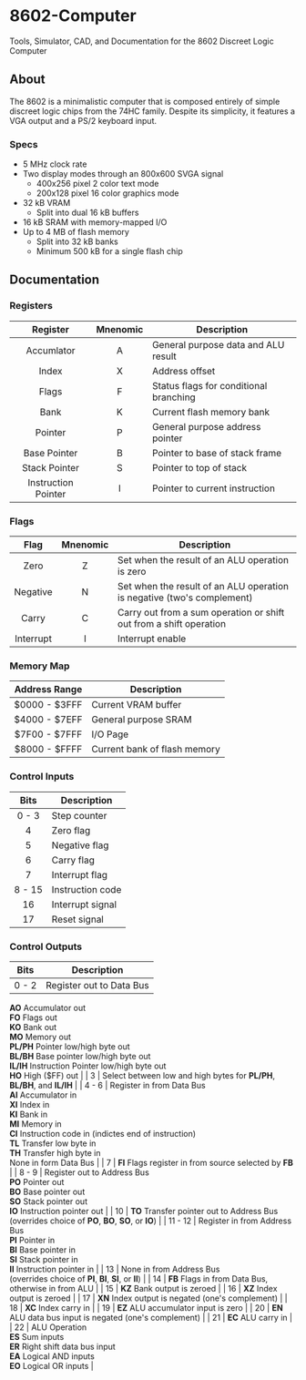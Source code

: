 # 8602-Computer
Tools, Simulator, CAD, and Documentation for the 8602 Discreet Logic Computer

## About
The 8602 is a minimalistic computer that is composed entirely of simple discreet logic chips from the 74HC family. Despite its simplicity, it features a VGA output and a PS/2 keyboard input.

### Specs
- 5 MHz clock rate
- Two display modes through an 800x600 SVGA signal
	- 400x256 pixel 2 color text mode
	- 200x128 pixel 16 color graphics mode
- 32 kB VRAM
	- Split into dual 16 kB buffers
- 16 kB SRAM with memory-mapped I/O
- Up to 4 MB of flash memory
	- Split into 32 kB banks
	- Minimum 500 kB for a single flash chip

## Documentation
### Registers
| Register            | Mnenomic | Description                            |
| :------:            | :------: | -----------                            |
| Accumlator          | A        | General purpose data and ALU result    |
| Index               | X        | Address offset                         |
| Flags               | F        | Status flags for conditional branching |
| Bank                | K        | Current flash memory bank              |
| Pointer             | P        | General purpose address pointer        |
| Base Pointer        | B        | Pointer to base of stack frame         |
| Stack Pointer       | S        | Pointer to top of stack                |
| Instruction Pointer | I        | Pointer to current instruction         |

### Flags
| Flag      | Mnenomic | Description
| :--:      | :------: | -----------                                                            |
| Zero      | Z        | Set when the result of an ALU operation is zero                        |
| Negative  | N        | Set when the result of an ALU operation is negative (two's complement) |
| Carry     | C        | Carry out from a sum operation or shift out from a shift operation     |
| Interrupt | I        | Interrupt enable                                                       |

### Memory Map
| Address Range | Description                  |
| :-----------: | -----------                  |
| $0000 - $3FFF | Current VRAM buffer          |
| $4000 - $7EFF | General purpose SRAM         |
| $7F00 - $7FFF | I/O Page                     |
| $8000 - $FFFF | Current bank of flash memory |

### Control Inputs
| Bits   | Description      |
| :--:   | -----------      |
| 0 - 3  | Step counter     |
| 4      | Zero flag        |
| 5      | Negative flag    |
| 6      | Carry flag       |
| 7      | Interrupt flag   |
| 8 - 15 | Instruction code |
| 16     | Interrupt signal |
| 17     | Reset signal     |

### Control Outputs
| Bits    | Description                                                               |
| :--:    | -----------                                                               |
| 0 - 2   | Register out to Data Bus <br>
__AO__ Accumulator out <br>
__FO__ Flags out <br>
__KO__ Bank out <br>
__MO__ Memory out <br>
__PL/PH__ Pointer low/high byte out <br>
__BL/BH__ Base pointer low/high byte out <br>
__IL/IH__ Instruction Pointer low/high byte out <br>
__HO__ High ($FF) out                                                                 |
| 3       | Select between low and high bytes for __PL/PH__, __BL/BH__, and __IL/IH__ |
| 4 - 6   | Register in from Data Bus <br> __AI__ Accumulator in <br> __XI__ Index in <br> __KI__ Bank in <br> __MI__ Memory in <br> __CI__ Instruction code in (indictes end of instruction) <br> __TL__ Transfer low byte in <br> __TH__ Transfer high byte in <br> None in form Data Bus |
| 7       | __FI__ Flags register in from source selected by __FB__                   |
| 8 - 9   | Register out to Address Bus <br> __PO__ Pointer out <br> __BO__ Base pointer out <br> __SO__ Stack pointer out <br> __IO__ Instruction pointer out |
| 10      | __TO__ Transfer pointer out to Address Bus <br> (overrides choice of __PO__, __BO__, __SO__, or __IO__) |
| 11 - 12 | Register in from Address Bus <br> __PI__ Pointer in <br> __BI__ Base pointer in <br> __SI__ Stack pointer in <br> __II__ Instruction pointer in |
| 13      | None in from Address Bus <br> (overrides choice of __PI__, __BI__, __SI__, or __II__) |
| 14      | __FB__ Flags in from Data Bus, otherwise in from ALU                      |
| 15      | __KZ__ Bank output is zeroed                                              |
| 16      | __XZ__ Index output is zeroed                                             |
| 17      | __XN__ Index output is negated (one's complement)                         |
| 18      | __XC__ Index carry in                                                     |
| 19      | __EZ__ ALU accumulator input is zero                                      |
| 20      | __EN__ ALU data bus input is negated (one's complement)                   |
| 21      | __EC__ ALU carry in                                                       |
| 22      | ALU Operation <br> __ES__ Sum inputs <br> __ER__ Right shift data bus input <br> __EA__ Logical AND inputs <br> __EO__ Logical OR inputs |